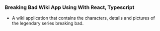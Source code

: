 ### Breaking Bad Wiki App Using With React, Typescript

- A wiki application that contains the characters, details and pictures of the legendary series breaking bad.
